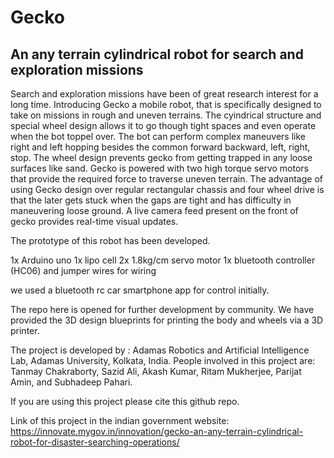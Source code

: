 # Gecko
## An any terrain cylindrical robot for search and exploration missions 

Search and exploration missions have been of great research interest for a long time. Introducing Gecko a mobile robot, that is specifically designed to take on missions in rough and uneven terrains. The cyindrical structure and special wheel design allows it to go though tight spaces and even operate when the bot toppel over. The bot can perform complex maneuvers like right and left hopping besides the common forward backward, left, right, stop. The wheel design prevents gecko from getting trapped in any loose surfaces like sand. Gecko is powered with two high torque servo motors that provide the required force to traverse uneven terrain. The advantage of using Gecko design over regular rectangular chassis and four wheel drive is that the later gets stuck when the gaps are tight and has difficulty in maneuvering loose ground. A live camera feed present on the front of gecko provides real-time visual updates.

The prototype of this robot has been developed.

1x Arduino uno
1x lipo cell 
2x 1.8kg/cm servo motor
1x bluetooth controller (HC06)
and jumper wires for wiring

we used a bluetooth rc car smartphone app for control initially.


The repo here is opened for further development by community.
We have provided the 3D design blueprints for printing the body and wheels via a 3D printer. 

The project is developed by : Adamas Robotics and Artificial Intelligence Lab, Adamas University, Kolkata, India.
People involved in this project are: Tanmay Chakraborty, Sazid Ali, Akash Kumar, Ritam Mukherjee, Parijat Amin, and Subhadeep Pahari.

If you are using this project please cite this github repo.

Link of this project in the indian government website: 
https://innovate.mygov.in/innovation/gecko-an-any-terrain-cylindrical-robot-for-disaster-searching-operations/
